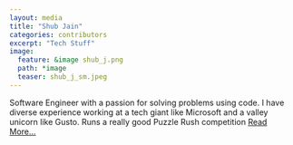 ```yaml
---
layout: media
title: "Shub Jain"
categories: contributors
excerpt: "Tech Stuff"
image:
  feature: &image shub_j.png
  path: *image
  teaser: shub_j_sm.jpeg
---
```


Software Engineer with a passion for solving problems using code. I have diverse experience working at a tech giant like Microsoft and a valley unicorn like Gusto. Runs a really good Puzzle Rush competition
[Read More...](https://www.linkedin.com/in/shubj)
